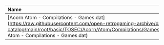 |Name|Size|
|:---|---:|
|[Acorn Atom - Compilations - Games.dat](https://raw.githubusercontent.com/open-retrogaming-archive/dat-catalog/main/root/basic/TOSEC/Acorn/Atom/Compilations/Games/Acorn Atom - Compilations - Games.dat)|2644|
